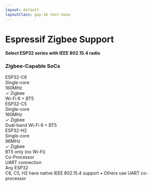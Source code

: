 ```yaml
---
layout: default
layoutClass: gap-16 text-base
---
```


# Espressif Zigbee Support

**Select ESP32 series with IEEE 802.15.4 radio**

<div class="grid grid-cols-1 gap-4 mt-12">
  <div class="text-center">
    <h3 class="text-lg font-semibold mb-2">Zigbee-Capable SoCs</h3>
    <div class="bg-gray-100 p-4 rounded-lg">
      <div class="grid grid-cols-2 gap-3 text-xs">
        <div class="bg-blue-100 p-2 rounded flex flex-col justify-center">
          <div class="font-bold">ESP32-C6</div>
          <div>Single-core</div>
          <div>160MHz</div>
          <div class="text-green-600">✓ Zigbee</div>
          <div class="text-blue-600">Wi-Fi 6 + BT5</div>
        </div>
        <div class="bg-green-100 p-2 rounded flex flex-col justify-center">
          <div class="font-bold">ESP32-C5</div>
          <div>Single-core</div>
          <div>160MHz</div>
          <div class="text-green-600">✓ Zigbee</div>
          <div class="text-blue-600">Dual-band Wi-Fi 6 + BT5</div>
        </div>
        <div class="bg-purple-100 p-2 rounded flex flex-col justify-center">
          <div class="font-bold">ESP32-H2</div>
          <div>Single-core</div>
          <div>96MHz</div>
          <div class="text-green-600">✓ Zigbee</div>
          <div class="text-blue-600">BT5 only (no Wi-Fi)</div>
        </div>
        <div class="bg-orange-100 p-2 rounded flex flex-col justify-center">
          <div class="font-bold">Co-Processor</div>
          <div>UART connection</div>
          <div class="text-blue-600">Any ESP32</div>
        </div>
      </div>
      <div class="mt-3 text-xs text-gray-600">
        C6, C5, H2 have native IEEE 802.15.4 support • Others use UART co-processor
      </div>
    </div>
  </div>
</div> 
